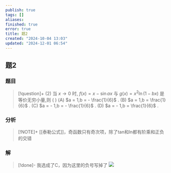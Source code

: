 ```yaml
---
publish: true
tags: []
aliases: 
finished: true
error: true
title: 题2
created: "2024-10-04 13:03"
updated: "2024-12-01 06:54"
---
```

## 题2
### 题目
> [!question]+
> (2) 当 $x \rightarrow  0$ 时, $f( x)  = x - \sin {ax}$ 与 $g( x)  = {x}^{2}\ln ( {1 - {bx}})$ 是等价无穷小量,则 ( )
> (A) $a = 1,b =  - \frac{1}{6}$ . 
> (B) $a = 1,b = \frac{1}{6}$ .
> (C) $a =  - 1,b =  - \frac{1}{6}$ . 
> (D) $a =  - 1,b = \frac{1}{6}$ .
### 分析
> [!NOTE]+
> [[泰勒公式]]，奇函数只有奇次项，除了tan和ln都有阶乘和正负的交错
### 解
> [!done]-
> 我选成了C，因为这里的负号写掉了
> ![](https://img.hwenyi.tech/202410290111734.webp)